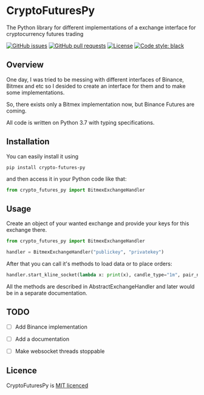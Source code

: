 # CryptoFuturesPy
 The Python library for different implementations of a exchange interface for cryptocurrency futures trading

[![GitHub issues](https://img.shields.io/github/issues-raw/LeaveMyYard/CryptoFuturesPy?style=flat-square)](https://github.com/LeaveMyYard/CryptoFuturesPy/issues)
[![GitHub pull requests](https://img.shields.io/github/issues-pr/LeaveMyYard/CryptoFuturesPy?style=flat-square)](https://github.com/LeaveMyYard/CryptoFuturesPy/pulls)
[![License](https://img.shields.io/github/license/day8/re-frame.svg?style=flat-square)](LICENSE.txt)
[![Code style: black](https://img.shields.io/badge/code%20style-black-000000.svg?style=flat-square)](https://github.com/psf/black)

## Overview

One day, I was tried to be messing with different interfaces of Binance, Bitmex and etc so I desided to create an interface for them and to make some implementations.

So, there exists only a Bitmex implementation now, but Binance Futures are coming.

All code is written on Python 3.7 with typing specifications. 

## Installation

You can easily install it using 

`pip install crypto-futures-py`

and then access it in your Python code like that:

```python
from crypto_futures_py import BitmexExchangeHandler
```

<!-- ## Documentation 

The documentation is [available here](http://day8.github.io/re-frame/). -->

## Usage

Create an object of your wanted exchange and provide your keys for this exchange there.

```python
from crypto_futures_py import BitmexExchangeHandler

handler = BitmexExchangeHandler("publickey", "privatekey")
```

After that you can call it's methods to load data or to place orders:

```python
handler.start_kline_socket(lambda x: print(x), candle_type="1m", pair_name="XBTUSD")
```

All the methods are described in AbstractExchangeHandler and later would be in a separate documentation.

## TODO

- [ ] Add Binance implementation
- [ ] Add a documentation
- [ ] Make websocket threads stoppable


## Licence

CryptoFuturesPy is [MIT licenced](LICENSE.txt)
